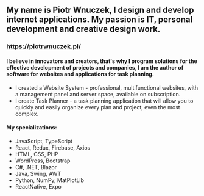 ## My name is Piotr Wnuczek, I design and develop internet applications. My passion is IT, personal development and creative design work.
### https://piotrwnuczek.pl/

#### I believe in innovators and creators, that's why I program solutions for the effective development of projects and companies, I am the author of software for websites and applications for task planning.
- I created a Website System - professional, multifunctional websites, with a management panel and server space, available on subscription.
- I create Task Planner - a task planning application that will allow you to quickly and easily organize every plan and project, even the most complex.

#### My specializations:
- JavaScript, TypeScript
- React, Redux, Firebase, Axios
- HTML, CSS, PHP
- WordPress, Bootstrap
- C#, .NET, Blazor
- Java, Swing, AWT
- Python, NumPy, MatPlotLib
- ReactNative, Expo
